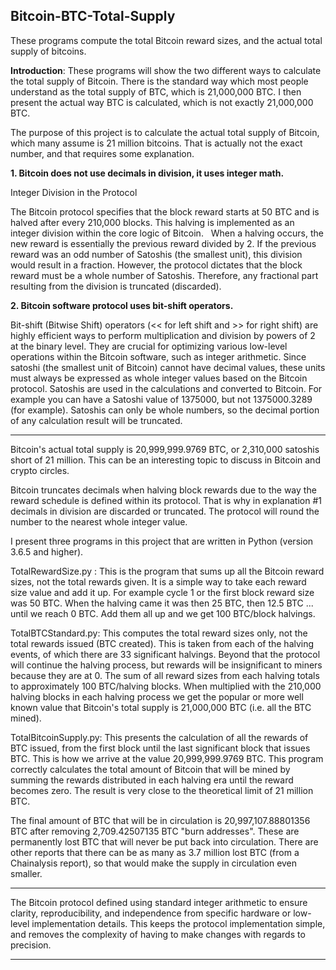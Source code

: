 ## Bitcoin-BTC-Total-Supply
These programs compute the total Bitcoin reward sizes, and the actual total supply of bitcoins.



<b>Introduction</b>: These programs will show the two different ways to calculate the total supply of Bitcoin. There is the standard way which most people understand as the total supply of BTC, which is 21,000,000 BTC. I then present the actual way BTC is calculated, which is not exactly 21,000,000 BTC.




The purpose of this project is to calculate the actual total supply of Bitcoin, which many assume is 21 million bitcoins.
That is actually not the exact number, and that requires some explanation.

<b>1. Bitcoin does not use decimals in division, it uses integer math.</b>

Integer Division in the Protocol

The Bitcoin protocol specifies that the block reward starts at 50 BTC and is halved after every 210,000 blocks. This halving is implemented as an integer division within the core logic of Bitcoin.   
When a halving occurs, the new reward is essentially the previous reward divided by 2. If the previous reward was an odd number of Satoshis (the smallest unit), this division would result in a fraction.
However, the protocol dictates that the block reward must be a whole number of Satoshis. Therefore, any fractional part resulting from the division is truncated (discarded).

<b>2. Bitcoin software protocol uses bit-shift operators.</b>

Bit-shift (Bitwise Shift) operators (<< for left shift and >> for right shift) are highly efficient ways to perform multiplication and division by powers of 2 at the binary level. They are crucial for 
optimizing various low-level operations within the Bitcoin software, such as integer arithmetic. Since satoshi (the smallest unit of Bitcoin) cannot have decimal values, these units must always be
expressed as whole integer values based on the Bitcoin protocol. Satoshis are used in the calculations and converted to Bitcoin. For example you can have a Satoshi value of 1375000, but not 1375000.3289 
(for example). Satoshis can only be whole numbers, so the decimal portion of any calculation result will be truncated.

******************************************************

Bitcoin's actual total supply is 20,999,999.9769 BTC, or 2,310,000 satoshis short of 21 million. 
This can be an interesting topic to discuss in Bitcoin and crypto circles.

Bitcoin truncates decimals when halving block rewards due to the way the reward schedule is defined within its protocol. That 
is why in explanation #1 decimals in division are discarded or truncated. The protocol will round the number to the nearest
whole integer value.

I present three programs in this project that are written in Python (version 3.6.5 and higher).

TotalRewardSize.py : This is the program that sums up all the Bitcoin reward sizes, not the total rewards given. It is a simple way to take each reward size value and
add it up. For example cycle 1 or the first block reward size was 50 BTC. When the halving came it was then 25 BTC, then 12.5 BTC ... until we reach 0 BTC. Add them all up and we get 100 BTC/block halvings.

TotalBTCStandard.py: This computes the total reward sizes only, not the total rewards issued (BTC created). This is taken from
each of the halving events, of which there are 33 significant halvings. Beyond that the protocol will continue the halving
process, but rewards will be insignificant to miners because they are at 0. The sum of all reward sizes from each halving totals to 
approximately 100 BTC/halving blocks. When multiplied with the 210,000 halving blocks in each halving process we get the popular or more well known value that Bitcoin's total supply is 21,000,000 BTC (i.e. all the BTC mined).

TotalBitcoinSupply.py: This presents the calculation of all the rewards of BTC issued, from the first block until the last significant 
block that issues BTC. This is how we arrive at the value 20,999,999.9769 BTC. This program correctly calculates the total amount of Bitcoin that will be mined by summing the rewards distributed in each halving era until the reward becomes zero. The result is very close to the theoretical limit of 21 million BTC.

The final amount of BTC that will be in circulation is 20,997,107.88801356 BTC after removing 2,709.42507135 BTC "burn addresses". These are permanently lost BTC that will never be put back into circulation. There are other reports that there can be as many as 3.7 million lost BTC (from a Chainalysis report), so that would make the supply in circulation even smaller.

******************************************************

The Bitcoin protocol defined using standard integer arithmetic to ensure clarity, reproducibility, and independence from specific hardware or low-level implementation details. This keeps the
protocol implementation simple, and removes the complexity of having to make changes with regards to precision.

******************************************************


